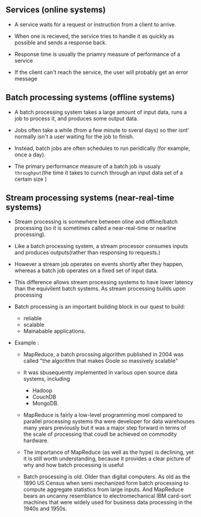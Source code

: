 ## Services (online systems)

- A service waits for a request or instruction from 
a client to arrive.  
- When one is recieved, the 
service tries to handle it as quickly as
possible and sends a response back.   
- Response time
is usually the priamry measure of performance of 
a service

- If the client can't reach the service, the 
user will probably get an error message


## Batch processing systems (offline systems)

- A batch processing system takes a large amount 
of input data, runs a job to process it,
and produces some output data.

- Jobs often take a while (from a few minute to sveral days)
so ther isnt' normally isn't a user waiting for the job to 
finish.

- Instead, batch jobs are often schedules to run 
peridically (for example, once a day).

- The primary performance measure of a batch job is usualy
`throughput`(the time it takes to curnch through an input
data set of a certain size )




## Stream processing systems (near-real-time systems)
- Stream processing is somewhere between oline and offline/batch processing (so it is sometimes called a near-real-time
or nearline processing).

- Like a batch processing system, a stream processor 
consumes inputs and produces outputs(rather than responsing to requests.)

- However a stream job operates on events shortly after 
they happen, whereas a batch job operates on a fixed set of 
input data.

- This difference allows stream processing systems to 
have lower latency than the equivilent batch systems.
As stream processing builds upon processing 



- Batch processing is an important building block 
in our quest to build:
    * reliable
    * scalable
    * Mainabable applications.

- Example : 
    * MapReduce, a batch procssing algorithm published 
    in 2004 was called "the algorithm that makes Goole 
    so massively scalable"
    * It was sbusequently implemented in  various 
    open source data systems, including 
        - Hadoop
        - CouchDB
        - MongoDB.

    * MapReduce is fairly a low-level  programming
    moel compared to parallel processing systems tha were developer for data warehouses many years previously
    but it was a major step forward in terms of the scale 
    of processing that coudl be achieved on commodity
    hardware.

    * The importance of MapReduce (as well as the hype)
    is declining, yet it is still worth understanding, 
    because it provides a clear picture of why and how
    batch processing is useful

    * Batch processing is old.  Older than digital computers.
    As old as the 1890 US Census when semi mechanized
    form batch processing to compute aggregate
    statistics from large inputs.  And MapReduce 
    bears an uncanny resemblance to electromechanical IBM
    card-sort machines that were widely used for business
    data processing in the 1940s and 1950s.


    